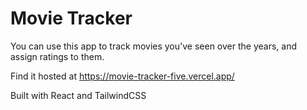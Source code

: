 # Movie Tracker

You can use this app to track movies you've seen over the years, and assign ratings to them.

Find it hosted at https://movie-tracker-five.vercel.app/

Built with React and TailwindCSS
